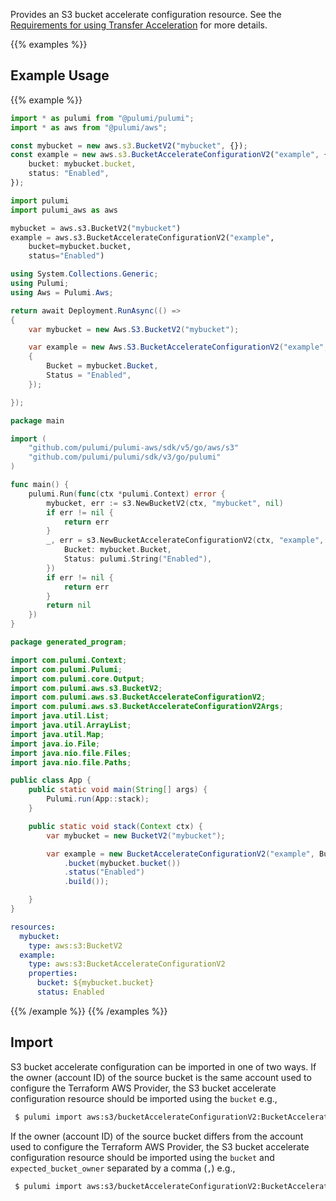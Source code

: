 Provides an S3 bucket accelerate configuration resource. See the [Requirements for using Transfer Acceleration](https://docs.aws.amazon.com/AmazonS3/latest/userguide/transfer-acceleration.html#transfer-acceleration-requirements) for more details.

{{% examples %}}
## Example Usage
{{% example %}}

```typescript
import * as pulumi from "@pulumi/pulumi";
import * as aws from "@pulumi/aws";

const mybucket = new aws.s3.BucketV2("mybucket", {});
const example = new aws.s3.BucketAccelerateConfigurationV2("example", {
    bucket: mybucket.bucket,
    status: "Enabled",
});
```
```python
import pulumi
import pulumi_aws as aws

mybucket = aws.s3.BucketV2("mybucket")
example = aws.s3.BucketAccelerateConfigurationV2("example",
    bucket=mybucket.bucket,
    status="Enabled")
```
```csharp
using System.Collections.Generic;
using Pulumi;
using Aws = Pulumi.Aws;

return await Deployment.RunAsync(() => 
{
    var mybucket = new Aws.S3.BucketV2("mybucket");

    var example = new Aws.S3.BucketAccelerateConfigurationV2("example", new()
    {
        Bucket = mybucket.Bucket,
        Status = "Enabled",
    });

});
```
```go
package main

import (
	"github.com/pulumi/pulumi-aws/sdk/v5/go/aws/s3"
	"github.com/pulumi/pulumi/sdk/v3/go/pulumi"
)

func main() {
	pulumi.Run(func(ctx *pulumi.Context) error {
		mybucket, err := s3.NewBucketV2(ctx, "mybucket", nil)
		if err != nil {
			return err
		}
		_, err = s3.NewBucketAccelerateConfigurationV2(ctx, "example", &s3.BucketAccelerateConfigurationV2Args{
			Bucket: mybucket.Bucket,
			Status: pulumi.String("Enabled"),
		})
		if err != nil {
			return err
		}
		return nil
	})
}
```
```java
package generated_program;

import com.pulumi.Context;
import com.pulumi.Pulumi;
import com.pulumi.core.Output;
import com.pulumi.aws.s3.BucketV2;
import com.pulumi.aws.s3.BucketAccelerateConfigurationV2;
import com.pulumi.aws.s3.BucketAccelerateConfigurationV2Args;
import java.util.List;
import java.util.ArrayList;
import java.util.Map;
import java.io.File;
import java.nio.file.Files;
import java.nio.file.Paths;

public class App {
    public static void main(String[] args) {
        Pulumi.run(App::stack);
    }

    public static void stack(Context ctx) {
        var mybucket = new BucketV2("mybucket");

        var example = new BucketAccelerateConfigurationV2("example", BucketAccelerateConfigurationV2Args.builder()        
            .bucket(mybucket.bucket())
            .status("Enabled")
            .build());

    }
}
```
```yaml
resources:
  mybucket:
    type: aws:s3:BucketV2
  example:
    type: aws:s3:BucketAccelerateConfigurationV2
    properties:
      bucket: ${mybucket.bucket}
      status: Enabled
```
{{% /example %}}
{{% /examples %}}

## Import

S3 bucket accelerate configuration can be imported in one of two ways. If the owner (account ID) of the source bucket is the same account used to configure the Terraform AWS Provider, the S3 bucket accelerate configuration resource should be imported using the `bucket` e.g.,

```sh
 $ pulumi import aws:s3/bucketAccelerateConfigurationV2:BucketAccelerateConfigurationV2 example bucket-name
```

 If the owner (account ID) of the source bucket differs from the account used to configure the Terraform AWS Provider, the S3 bucket accelerate configuration resource should be imported using the `bucket` and `expected_bucket_owner` separated by a comma (`,`) e.g.,

```sh
 $ pulumi import aws:s3/bucketAccelerateConfigurationV2:BucketAccelerateConfigurationV2 example bucket-name,123456789012
```

 